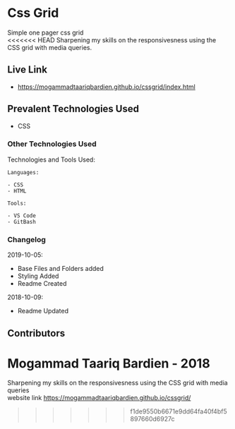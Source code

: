 # Css Grid
Simple one pager css grid  
<<<<<<< HEAD
Sharpening my skills on the responsivesness using the CSS grid with media queries.  


## Live Link
- https://mogammadtaariqbardien.github.io/cssgrid/index.html

## Prevalent Technologies Used

 - CSS

### Other Technologies Used

Technologies and Tools Used:

```
Languages:

- CSS
- HTML

```
```
Tools:

- VS Code
- GitBash

```

### Changelog

2019-10-05:
- Base Files and Folders added
- Styling Added
- Readme Created

2018-10-09:
- Readme Updated

## Contributors

Mogammad Taariq Bardien - 2018
=======
Sharpening my skills on the responsivesness using the CSS grid with media queries  
website link https://mogammadtaariqbardien.github.io/cssgrid/
>>>>>>> f1de9550b6671e9dd64fa40f4bf5897660d6927c
